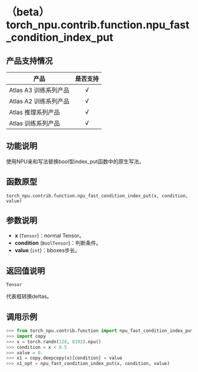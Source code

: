 # （beta）torch_npu.contrib.function.npu_fast_condition_index_put

## 产品支持情况

| 产品                                                         | 是否支持 |
| ------------------------------------------------------------ | :------: |
|<term>Atlas A3 训练系列产品</term>            |    √     |
|<term>Atlas A2 训练系列产品</term>  | √   |
|<term>Atlas 推理系列产品</term>                                       |    √     |
|<term>Atlas 训练系列产品</term>                                       |    √     |


## 功能说明

使用NPU亲和写法替换bool型index_put函数中的原生写法。

## 函数原型

```
torch_npu.contrib.function.npu_fast_condition_index_put(x, condition, value)
```

## 参数说明

- **x** (`Tensor`)：normal Tensor。
- **condition** (`BoolTensor`)：判断条件。
- **value** (`int`)：bboxes步长。

## 返回值说明

`Tensor`

代表框转换deltas。

## 调用示例

```python
>>> from torch_npu.contrib.function import npu_fast_condition_index_put
>>> import copy
>>> x = torch.randn(128, 8192).npu()
>>> condition = x < 0.5
>>> value = 0.
>>> x1 = copy.deepcopy(x)[condition] = value
>>> x1_opt = npu_fast_condition_index_put(x, condition, value)
```

